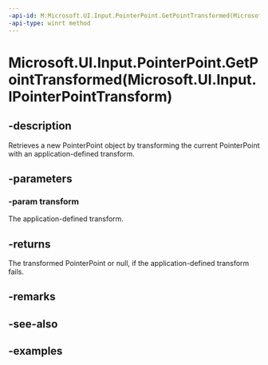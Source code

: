 ```yaml
---
-api-id: M:Microsoft.UI.Input.PointerPoint.GetPointTransformed(Microsoft.UI.Input.IPointerPointTransform)
-api-type: winrt method
---
```


# Microsoft.UI.Input.PointerPoint.GetPointTransformed(Microsoft.UI.Input.IPointerPointTransform)

<!--
public Microsoft.UI.Input.PointerPoint GetPointTransformed (Microsoft.UI.Input.IPointerPointTransform transform);
-->

## -description

Retrieves a new PointerPoint object by transforming the current PointerPoint with an application-defined transform.

## -parameters

### -param transform

The application-defined transform.

## -returns

The transformed PointerPoint or null, if the application-defined transform fails.

## -remarks

## -see-also

## -examples
